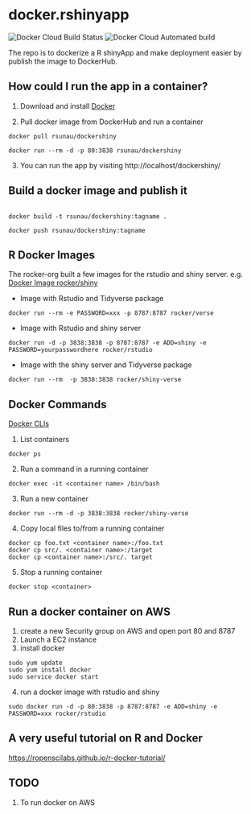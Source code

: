 docker.rshinyapp
==========================

![Docker Cloud Build Status](https://img.shields.io/docker/cloud/build/rsunau/dockershiny)
![Docker Cloud Automated build](https://img.shields.io/docker/cloud/automated/rsunau/dockershiny)

The repo is to dockerize a R shinyApp and make deployment easier by publish the image to DockerHub.

## How could I run the app in a container?

1. Download and install [Docker](https://www.docker.com/products/docker-desktop)

2. Pull docker image from DockerHub and run a container

```
docker pull rsunau/dockershiny

docker run --rm -d -p 80:3838 rsunau/dockershiny

```

3. You can run the app by visiting http://localhost/dockershiny/

## Build a docker image and publish it

```

docker build -t rsunau/dockershiny:tagname .

docker push rsunau/dockershiny:tagname

```


## R Docker Images 

The rocker-org built a few images for the rstudio and shiny server. e.g. [Docker Image rocker/shiny](https://github.com/rocker-org/shiny)

* Image with Rstudio and Tidyverse package 

```
docker run --rm -e PASSWORD=xxx -p 8787:8787 rocker/verse
```

* Image with Rstudio and shiny server

```
docker run -d -p 3838:3838 -p 8787:8787 -e ADD=shiny -e PASSWORD=yourpasswordhere rocker/rstudio
```

* Image with the shiny server and Tidyverse package

```
docker run --rm  -p 3838:3838 rocker/shiny-verse
```


## Docker Commands
[Docker CLIs](https://docs.docker.com/engine/reference/commandline/docker/)

1. List containers

```
docker ps
```

2. Run a command in a running container 

```
docker exec -it <container name> /bin/bash
```
  
3. Run a new container

```
docker run --rm -d -p 3838:3838 rocker/shiny-verse
```
4. Copy local files to/from a running container

```
docker cp foo.txt <container name>:/foo.txt
docker cp src/. <container name>:/target
docker cp <container name>:/src/. target
```

5. Stop a running container

```
docker stop <container>
```

## Run a docker container on AWS

1. create a new Security group on AWS and open port 80 and 8787
2. Launch a EC2 instance
3. install docker
```
sudo yum update
sudo yum install docker
sudo service docker start
```

4. run a docker image with rstudio and shiny
```
sudo docker run -d -p 80:3838 -p 8787:8787 -e ADD=shiny -e PASSWORD=xxx rocker/rstudio

```

## A very useful tutorial on R and Docker 
https://ropenscilabs.github.io/r-docker-tutorial/

## TODO
1. To run docker on AWS
